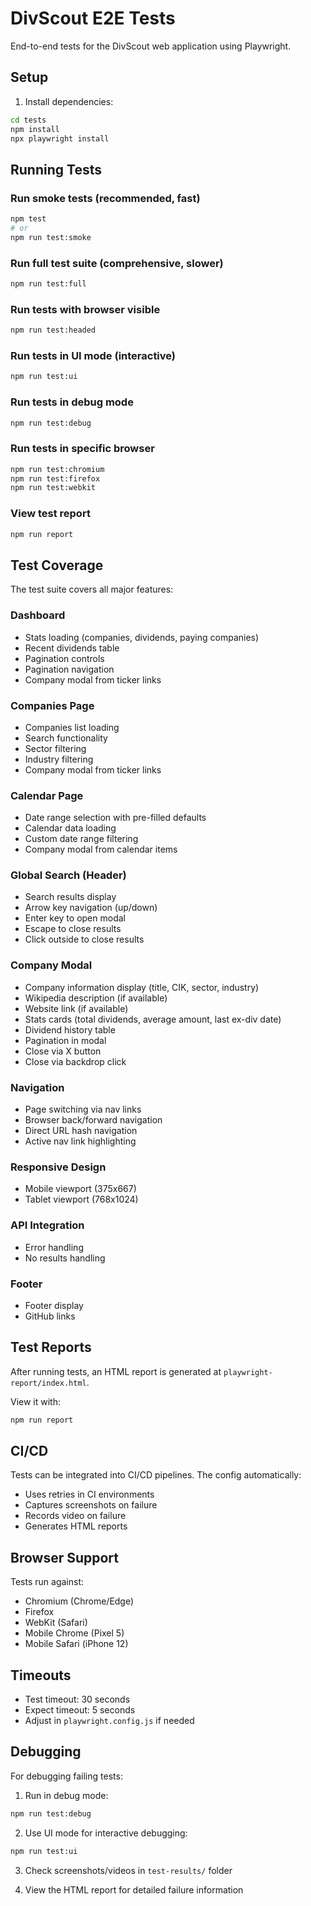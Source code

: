 # DivScout E2E Tests

End-to-end tests for the DivScout web application using Playwright.

## Setup

1. Install dependencies:
```bash
cd tests
npm install
npx playwright install
```

## Running Tests

### Run smoke tests (recommended, fast)
```bash
npm test
# or
npm run test:smoke
```

### Run full test suite (comprehensive, slower)
```bash
npm run test:full
```

### Run tests with browser visible
```bash
npm run test:headed
```

### Run tests in UI mode (interactive)
```bash
npm run test:ui
```

### Run tests in debug mode
```bash
npm run test:debug
```

### Run tests in specific browser
```bash
npm run test:chromium
npm run test:firefox
npm run test:webkit
```

### View test report
```bash
npm run report
```

## Test Coverage

The test suite covers all major features:

### Dashboard
- Stats loading (companies, dividends, paying companies)
- Recent dividends table
- Pagination controls
- Pagination navigation
- Company modal from ticker links

### Companies Page
- Companies list loading
- Search functionality
- Sector filtering
- Industry filtering
- Company modal from ticker links

### Calendar Page
- Date range selection with pre-filled defaults
- Calendar data loading
- Custom date range filtering
- Company modal from calendar items

### Global Search (Header)
- Search results display
- Arrow key navigation (up/down)
- Enter key to open modal
- Escape to close results
- Click outside to close results

### Company Modal
- Company information display (title, CIK, sector, industry)
- Wikipedia description (if available)
- Website link (if available)
- Stats cards (total dividends, average amount, last ex-div date)
- Dividend history table
- Pagination in modal
- Close via X button
- Close via backdrop click

### Navigation
- Page switching via nav links
- Browser back/forward navigation
- Direct URL hash navigation
- Active nav link highlighting

### Responsive Design
- Mobile viewport (375x667)
- Tablet viewport (768x1024)

### API Integration
- Error handling
- No results handling

### Footer
- Footer display
- GitHub links

## Test Reports

After running tests, an HTML report is generated at `playwright-report/index.html`.

View it with:
```bash
npm run report
```

## CI/CD

Tests can be integrated into CI/CD pipelines. The config automatically:
- Uses retries in CI environments
- Captures screenshots on failure
- Records video on failure
- Generates HTML reports

## Browser Support

Tests run against:
- Chromium (Chrome/Edge)
- Firefox
- WebKit (Safari)
- Mobile Chrome (Pixel 5)
- Mobile Safari (iPhone 12)

## Timeouts

- Test timeout: 30 seconds
- Expect timeout: 5 seconds
- Adjust in `playwright.config.js` if needed

## Debugging

For debugging failing tests:

1. Run in debug mode:
```bash
npm run test:debug
```

2. Use UI mode for interactive debugging:
```bash
npm run test:ui
```

3. Check screenshots/videos in `test-results/` folder

4. View the HTML report for detailed failure information
